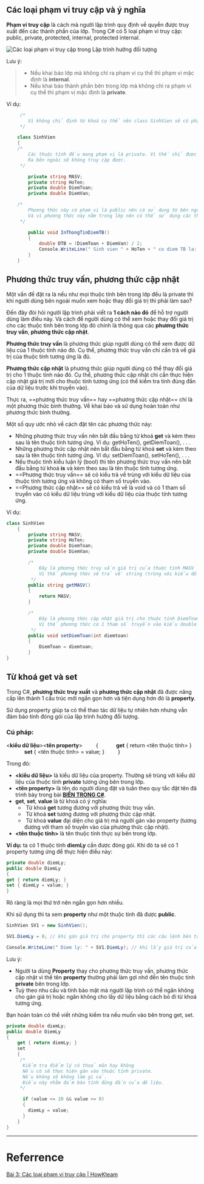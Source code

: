 ## Các loại phạm vi truy cập và ý nghĩa
**Phạm vi truy cập** là cách mà người lập trình quy định về quyền được truy xuất đến các thành phần của lớp.
Trong C# có 5 loại phạm vi truy cập: public, private, protected, internal, protected internal.

![Các loại phạm vi truy cập trong Lập trình hướng đối tượng](https://f.howkteam.vn/Upload/cke/images/2_IMAGE%20TUTORIAL/1_C%23_AutoC%23/4_C%23%20H%C6%B0%E1%BB%9Bng%20%C4%91%E1%BB%91i%20t%C6%B0%E1%BB%A3ng%20(OOP)/B03_Ca%CC%81c%20loa%CC%A3i%20pha%CC%A3m%20vi%20truy%20c%C3%A2%CC%A3p%20L%C3%A2%CC%A3p%20tri%CC%80nh%20OOP/1_Ca%CC%81c%20loa%CC%A3i%20pha%CC%A3m%20vi%20truy%20c%C3%A2%CC%A3p%20trong%20L%C3%A2%CC%A3p%20tri%CC%80nh%20h%C6%B0%C6%A1%CC%81ng%20%C4%91%C3%B4%CC%81i%20t%C6%B0%C6%A1%CC%A3ng_Howkteam_com.png)

Lưu ý:

>-   Nếu khai báo lớp mà không chỉ ra phạm vi cụ thể thì phạm vi mặc định là **internal**.
>-  Nếu khai báo thành phần bên trong lớp mà không chỉ ra phạm vi cụ thể thì phạm vị mặc định là **private**.


Ví dụ:
````cs
	 /*
		Vì không chỉ định từ khoá cụ thể nên class SinhVien sẽ có phạm vi là internal.
	 */

    class SinhVien
    {
	/*
		Các thuộc tính đều mang phạm vi là private. Vì thế chỉ được sử dụng nội bộ trong class
		Ra bên ngoài sẽ không truy cập được.
	 */

        private string MASV;
        private string HoTen;
        private double DiemToan;
        private double DiemVan;

	/*
		Phương thức này có phạm vi là public nên có sử dụng từ bên ngoài.
		Và vì phương thức này nằm trong lớp nên có thể sử dụng các thuộc tính private ở trên.
	 */

        public void InThongTinDiemTB()
        {
            double DTB = (DiemToan + DiemVan) / 2;
            Console.WriteLine(" Sinh vien " + HoTen + " co diem TB la: " + DTB);
        }
    }
````


## Phương thức truy vấn, phương thức cập nhật

Một vấn đề đặt ra là nếu như mọi thuộc tính bên trong lớp đều là private thì khi người dùng bên ngoài muốn xem hoặc thay đổi giá trị thì phải làm sao?

Đến đây đòi hỏi người lập trình phải viết ra **1 cách nào đó** để hỗ trợ người dùng làm điều này. Và cách để người dùng có thể xem hoặc thay đổi giá trị cho các thuộc tính bên trong lớp đó chính là thông qua các **phương thức truy vấn**, **phương thức cập nhật**.

**Phương thức truy vấn** là phương thức giúp người dùng có thể xem được dữ liệu của 1 thuộc tính nào đó. Cụ thể, phương thức truy vấn chỉ cần trả về giá trị của thuộc tính tương ứng là đủ.

**Phương thức cập nhật** là phương thức giúp người dùng có thể thay đổi giá trị cho 1 thuộc tính nào đó. Cụ thể, phương thức cập nhật chỉ cần thực hiện cập nhật giá trị mới cho thuộc tính tương ứng (có thể kiểm tra tính đúng đắn của dữ liệu trước khi truyền vào).

Thực ra, ==phương thức truy vấn== hay ==phương thức cập nhật== chỉ là một phương thức bình thường. Về khai báo và sử dụng hoàn toàn như phương thức bình thường.

Một số quy ước nhỏ về cách đặt tên các phương thức này:

-   Những phương thức truy vấn nên bắt đầu bằng từ khoá **get** và kèm theo sau là tên thuộc tính tương ứng. Ví dụ: getHoTen(), getDiemToan(), . . .
-   Những phương thức cập nhật nên bắt đầu bằng từ khoá **set** và kèm theo sau là tên thuộc tính tương ứng. Ví dụ: setDiemToan(), setHoTen(), . . .
-   Nếu thuộc tính kiểu luận lý (bool) thì tên phương thức truy vấn nên bắt đầu bằng từ khoá **is** và kèm theo sau là tên thuộc tính tương ứng.
-   ==Phương thức truy vấn== sẽ có kiểu trả về trùng với kiểu dữ liệu của thuộc tính tương ứng và không có tham số truyền vào.
-   ==Phương thức cập nhật== sẽ có kiểu trả về là void và có 1 tham số truyền vào có kiểu dữ liệu trùng với kiểu dữ liệu của thuộc tính tương ứng.

Ví dụ:

````cs
class SinhVien
    {
        private string MASV;
        private string HoTen;
        private double DiemToan;
        private double DiemVan;

        /*
            Đây là phương thức truy vấn giá trị của thuộc tính MASV
            Vì thế phương thức sẽ trả về string (trùng với kiểu dữ liệu của thuộc tính MASV)
         */
        public string getMASV()
        {
            return MASV;
        }

        /*
            Đây là phương thức cập nhật giá trị cho thuộc tính DiemToan
            Vì thế phương thức có 1 tham số truyền vào kiểu double trùng với kiểu của DiemToan.
         */
        public void setDiemToan(int diemtoan)
        {
            DiemToan = diemtoan;
        }
}
````

## Từ khoá get và set
Trong C#, **phương thức truy xuất** và **phương thức cập nhật** đã được nâng cấp lên thành 1 cấu trúc mới ngắn gọn hơn và tiện dụng hơn đó là **property**.

Sử dụng property giúp ta có thể thao tác dữ liệu tự nhiên hơn nhưng vẫn đảm bảo tính đóng gói của lập trình hướng đối tượng.

### Cú pháp:
>
<**kiểu dữ liệu**><**tên property**>
        {
            **get** { return <tên thuộc tính> }
            **set** { <tên thuộc tính> = value; }
        }
		
		
Trong đó:

-   **<kiểu dữ liệu>** là kiểu dữ liệu của property. Thường sẽ trùng với kiểu dữ liệu của thuộc tính **private** tương ứng bên trong lớp.
-   **<tên property>** là tên do người dùng đặt và tuân theo quy tắc đặt tên đã trình bày trong bài **[BIẾN TRONG C#](https://www.howkteam.vn/Course/Khoa-hoc-lap-trinh-C-can-ban/Bien-trong-C-52)**.
-   **get**, **set**, **value** là từ khoá có ý nghĩa:
    -    Từ khoá **get** tương đương với phương thức truy vấn.
    -    Từ khoá **set** tương đương với phương thức cập nhật.
    -    Từ khoá **value** đại diện cho giá trị mà người gán vào property (tương đương với tham số truyền vào của phương thức cập nhật).
-   **<tên thuộc tính>** là tên thuộc tính thực sự bên trong lớp.

**Ví dụ:** ta có 1 thuộc tính **diemLy** cần được đóng gói. Khi đó ta sẽ có 1 property tương ứng để thực hiện điều này:

````cs
private double diemLy;
public double DiemLy
{
get { return diemLy; }
set { diemLy = value; }
}
````

Rõ ràng là mọi thứ trở nên ngắn gọn hơn nhiều.

Khi sử dụng thì ta xem **property** như một thuộc tính đã được **public**.

````cs
SinhVien SV1 = new SinhVien();

SV1.DiemLy = 8; // khi gán giá trị cho property thì các câu lệnh bên trong set sẽ được thực hiện

Console.WriteLine(" Diem ly: " + SV1.DiemLy); // khi lấy giá trị của property thì các câu lệnh bên trong get sẽ được thực hiện.
````

Lưu ý:
-   Người ta dùng **Property** thay cho phương thức truy vấn, phương thức cập nhật vì thế tên **property** thường phải làm gợi nhớ đến tên thuộc tính **private** bên trong lớp.
-   Tuỳ theo nhu cầu và tính bảo mật mà người lập trình có thể ngăn không cho gán giá trị hoặc ngăn không cho lấy dữ liệu bằng cách bỏ đi từ khoá tương ứng.

Bạn hoàn toàn có thể viết những kiểm tra nếu muốn vào bên trong get, set.

````cs
private double diemLy;
public double DiemLy
{
    get { return diemLy; }
    set
    {
     /*
      Kiểm tra điểm lý có thoả mãn hay không
      Nếu có sẽ thực hiện gán vào thuộc tính private.
      Nếu không sẽ không làm gì cả.
      Điều này nhằm đảm bào tính đúng đắn của dữ liệu.
     */

      if (value <= 10 && value >= 0)
      {
        diemLy = value;
      }
    }
}
````

---
# Referrence

[Bài 3: Các loại phạm vi truy cập | HowKteam](https://www.howkteam.vn/course/lap-trinh-oop-voi-c/cac-loai-pham-vi-truy-cap-trong-lap-trinh-huong-doi-tuong-1373)